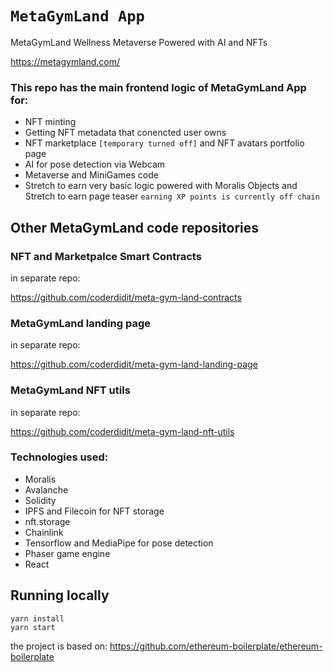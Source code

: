 # `MetaGymLand App`

MetaGymLand Wellness Metaverse Powered with AI and NFTs

https://metagymland.com/


### This repo has the main frontend logic of MetaGymLand App for:

- NFT minting
- Getting NFT metadata that conencted user owns
- NFT marketplace `[temporary turned off]` and NFT avatars portfolio page
- AI for pose detection via Webcam
- Metaverse and MiniGames code
- Stretch to earn very basic logic powered with Moralis Objects and Stretch to earn page teaser
`earning XP points is currently off chain`

## Other MetaGymLand code repositories

### NFT and Marketpalce Smart Contracts

in separate repo:

https://github.com/coderdidit/meta-gym-land-contracts

### MetaGymLand landing page

in separate repo:

https://github.com/coderdidit/meta-gym-land-landing-page

### MetaGymLand NFT utils

in separate repo:

https://github.com/coderdidit/meta-gym-land-nft-utils

### Technologies used:

- Moralis
- Avalanche
- Solidity
- IPFS and Filecoin for NFT storage
- nft.storage
- Chainlink
- Tensorflow and MediaPipe for pose detection
- Phaser game engine
- React

## Running locally

```
yarn install
yarn start
```

the project is based on: https://github.com/ethereum-boilerplate/ethereum-boilerplate
